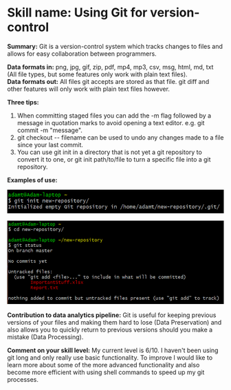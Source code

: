 # Skill name: Using Git for version-control

**Summary:** Git is a version-control system which tracks changes to files and allows for easy collaboration between programmers.

**Data formats in:** png, jpg, gif, zip, pdf, mp4, mp3, csv, msg, html, md, txt (All file types, but some features only work with plain text files).   
**Data formats out:**  All files git accepts are stored as that file. git diff and other features will only work with plain text files however.   

**Three tips:**
1.  When committing staged files you can add the -m flag followed by a message in quotation marks to avoid opening a text editor. e.g. git commit -m "message".
2.  git checkout -- filename can be used to undo any changes made to a file since your last commit.
3.  You can use git init in a directory that is not yet a git repository to convert it to one, or git init path/to/file to turn a specific file into a git repository.

**Examples of use:**

![Using git init](images/git/git-init.PNG)   

![Checking result using git status](images/git/cd-and-status.PNG)

**Contribution to data analytics pipeline:** Git is useful for keeping previous versions of your files and making them hard to lose (Data Preservation) and also allows you to quickly return to previous versions should you make a mistake (Data Processing).

**Comment on your skill level:** My current level is 6/10. I haven't been using git long and only really use basic functionality. To improve I would like to learn more about some of the more advanced functionality and also become more efficient with using shell commands to speed up my git processes.

